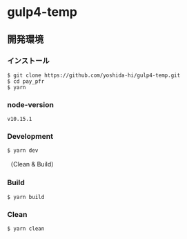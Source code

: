 # gulp4-temp

## 開発環境

### インストール

```
$ git clone https://github.com/yoshida-hi/gulp4-temp.git
$ cd pay_pfr
$ yarn
```

### node-version

```
v10.15.1
```

### Development

```
$ yarn dev
```
（Clean & Build）

### Build

```
$ yarn build
```

### Clean

```
$ yarn clean
```
